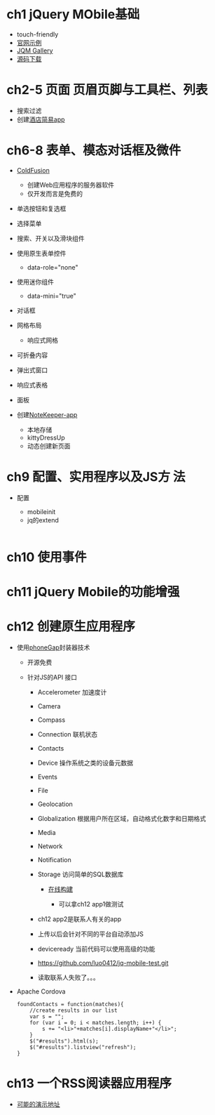 # **ch1 jQuery MObile基础**

- touch-friendly
- [官网示例](http://demos.jquerymobile.com/1.4.5/)
- [JQM Gallery](https://jqmgallery.com/)
- [源码下载](https://github.com/cfjedimaster/jQuery-Mobile-Book)

# **ch2-5 页面 页眉页脚与工具栏、列表**

- 搜索过滤
- 创建[酒店简易app](http://qmen.space/jqm-hotel-simple-app/)

# **ch6-8 表单、模态对话框及微件**

- [ColdFusion](http://www.adobe.com/products/coldfusion-family.html)

  - 创建Web应用程序的服务器软件
  - 仅开发而言是免费的

- 单选按钮和复选框
- 选择菜单
- 搜索、开关以及滑块组件
- 使用原生表单控件

  - data-role="none"

- 使用迷你组件

  - data-mini="true"

- 对话框
- 网格布局

  - 响应式网格

- 可折叠内容
- 弹出式窗口
- 响应式表格
- 面板
- 创建[NoteKeeper-app](http://qmen.space/jqm-notekeeper-app/notekeeper.html)

  - 本地存储
  - kittyDressUp
  - 动态创建新页面

# **ch9 配置、实用程序以及JS方 法**

- 配置

  - mobileinit
  - jq的extend

```
```

# **ch10 使用事件**

# **ch11 jQuery Mobile的功能增强**

# **ch12 创建原生应用程序**

- 使用[phoneGap](http://phonegap.com/)封装器技术

  - 开源免费
  - 针对JS的API 接口

    - Accelerometer 加速度计
    - Camera
    - Compass
    - Connection 联机状态
    - Contacts
    - Device 操作系统之类的设备元数据
    - Events
    - File
    - Geolocation
    - Globalization 根据用户所在区域，自动格式化数字和日期格式
    - Media
    - Network
    - Notification
    - Storage 访问简单的SQL数据库

      - [在线构建](https://build.phonegap.com/apps)

        - 可以拿ch12 app1做测试

    - ch12 app2是联系人有关的app
    - 上传以后会针对不同的平台自动添加JS
    - deviceready 当前代码可以使用高级的功能
    - <https://github.com/luo0412/jq-mobile-test.git>
    - 读取联系人失败了。。。

- Apache Cordova

  ```
  foundContacts = function(matches){
      //create results in our list
      var s = "";
      for (var i = 0; i < matches.length; i++) {
          s += "<li>"+matches[i].displayName+"</li>";
      }
      $("#results").html(s);
      $("#results").listview("refresh");
  }
  ```

# **ch13 一个RSS阅读器应用程序**

- [可能的演示地址](http://qmen.space/jqm-rss-reader-app/index.html)
